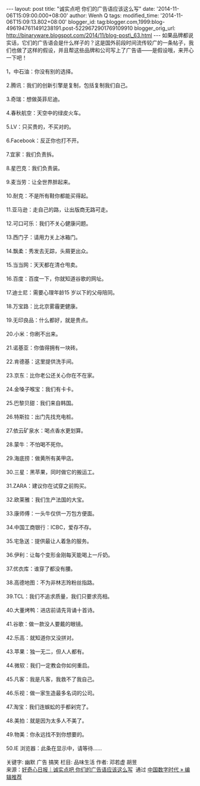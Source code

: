 --- layout: post title: "诚实点吧 你们的广告语应该这么写" date:
'2014-11-06T15:09:00.000+08:00' author: Wenh Q tags: modified\_time:
'2014-11-06T15:09:13.802+08:00' blogger\_id:
tag:blogger.com,1999:blog-4961947611491238191.post-5229672901769109910
blogger\_orig\_url:
http://binaryware.blogspot.com/2014/11/blog-post\_63.html ---
如果品牌都说实话，它们的广告语会是什么样子的？这是国外前段时间流传较广的一条帖子，我们也做了这样的假设，并且帮这些品牌和公司写上了广告语——是假设哦，来开心一下吧！\
\
1，中石油：你没有别的选择。\
\
2.腾讯：我们的创新引擎是复制，包括复制我们自己。\
\
3.奇瑞：想做英菲尼迪。\
\
4.春秋航空：天空中的绿皮火车。\
\
5.LV：只买贵的，不买对的。\
\
6.Facebook：反正你也打不开。\
\
7.宜家：我们负责拆。\
\
8.星巴克：我们负责装。\
\
9.麦当劳：让全世界胖起来。\
\
10.耐克：不是所有鞋你都能买得起。\
\
11.亚马逊：走自己的路，让出版商无路可走。\
\
12.可口可乐：我们不关心健康问题。\
\
13.西门子：请用力关上冰箱门。\
\
14.飘柔：秀发去无踪，头屑更出众。\
\
15.当当网：天天都在清仓甩卖。\
\
16.百度：百度一下，你就知道谷歌的网址。\
\
17.迪士尼：需要心理年龄15 岁以下的父母陪同。\
\
18.万宝路：比北京雾霾更健康。\
\
19.无印良品：什么都好，就是贵点。\
\
20.小米：你刷不出来。\
\
21.诺基亚：你值得拥有一块砖。\
\
22.肯德基：这里提供洗手间。\
\
23.京东：比你老公还关心你在不在家。\
\
24.金嗓子喉宝：我们有卡卡。\
\
25.巴黎贝甜：我们来自韩国。\
\
26.特斯拉：出门先找充电桩。\
\
27.依云矿泉水：喝点香水更划算。\
\
28.蒙牛：不怕喝不死你。\
\
29.海底捞：做黄所有美甲店。\
\
30.三星：黑苹果，同时做它的搬运工。\
\
31.ZARA：建议你在试穿之前购买。\
\
32.欧莱雅：我们生产法国的大宝。\
\
33.康师傅：一头牛仅供一万包方便面。\
\
34.中国工商银行：ICBC，爱存不存。\
\
35.宅急送：提供最让人着急的服务。\
\
36.伊利：让每个变形金刚每天能喝上一斤奶。\
\
37.优衣库：谁穿了都没有腰。\
\
38.高德地图：不为非林志玲粉丝指路。\
\
39.TCL：我们不追求质量，我们只要求亮相。\
\
40.大董烤鸭：进店前请先背诵十首诗。\
\
41.谷歌：做一款没人要戴的眼镜。\
\
42.乐高：就知道你又没拼对。\
\
43.苹果：独一无二，但人人都有。\
\
44.微软：我们一定教会你如何重启。\
\
45.凡客：我是凡客，我救不了我自己。\
\
46.乐视：做一家生造最多名词的公司。\
\
47.淘宝：我们连蜈蚣的手都剁完了。\
\
48.美拍：就是因为太多人不美了。\
\
49.物美：你永远找不到你想要的。\
\
50.IE 浏览器：此条在显示中，请等待……\
\
关键字: 幽默 广告 搞笑 栏目: 品味生活 作者: 邓若虚 胡昱
\
来源：[好奇心日报｜诚实点吧
你们的广告语应该这么写](http://feedproxy.google.com/~r/chinagfwblog/~3/v8VXnvyyaUc/)  通过 [中国数字时代
»
编辑推荐](http://pipes.yahoo.com/pipes/pipe.info?_id=4ebbe79f06d4342d785a0cab9913dc0c)
